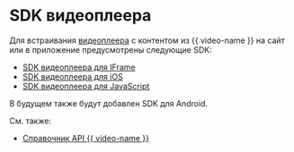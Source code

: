 # SDK видеоплеера

Для встраивания [видеоплеера](../concepts/player.md) с контентом из {{ video-name }} на сайт или в приложение предусмотрены следующие SDK:
* [SDK видеоплеера для IFrame](../iframe-sdk.md)
* [SDK видеоплеера для iOS](./ios-sdk.md)
* [SDK видеоплеера для JavaScript](./javascript/index.md)

В будущем также будут добавлен SDK для Android.

См. также:
* [Справочник API {{ video-name }}](../api-ref/authentication.md)